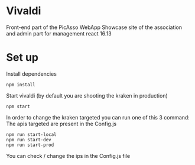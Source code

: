 # Vivaldi
Front-end part of the PicAsso WebApp
Showcase site of the association and admin part for management
react 16.13

# Set up

Install dependencies

```
npm install
```

Start vivaldi
(by default you are shooting the kraken in production)

```
npm start
```

In order to change the kraken targeted you can run one of this 3 command:
The apis targeted are present in the Config.js

```
npm run start-local
npm run start-dev
npm run start-prod
```

You can check / change the ips in the Config.js file

